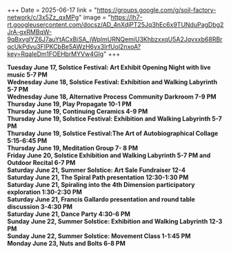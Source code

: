 +++
Date = 2025-06-17
link = "https://groups.google.com/g/soil-factory-network/c/3x5Zz_qxMPg"
image = "https://lh7-rt.googleusercontent.com/docsz/AD_4nXdjPT25Jq3hEc6x9TUNduPagDbg2JrA-gxRMBqW-9qBxvglYZ6J7auYtACxBiSA_jWplmURNQemiU3KhbzxxqU5A2Jqvxxb68RBrqcUkPdvu3FIPKCbBe5AWzH6yx3IrfUol2nxoA?key=RqaIeDm1FOEHbrMYVw4GIg"
+++


**Tuesday June 17, Solstice Festival: Art Exhibit Opening Night with live music 5-7 PM**  
**Wednesday June 18, Solstice Festival: Exhibition and Walking Labyrinth 5-7 PM**  
**Wednesday June 18,  Alternative Process Community Darkroom 7-9 PM**  
**Thursday June 19, Play Propagate 10-1 PM**  
**Thursday June 19, Continuing Ceramics 4-9 PM**  
**Thursday June 19, Solstice Festival: Exhibition and Walking Labyrinth 5-7 PM**  
**Thursday June 19, Solstice Festival:The Art of Autobiographical Collage 5:15-6:45 PM**  
**Thursday June 19, Meditation Group 7- 8 PM**  
**Friday June 20, Solstice Exhibition and Walking Labyrinth 5-7 PM and Outdoor Recital 6-7 PM**  
**Saturday June 21, Summer Solstice: Art Sale Fundraiser 12-4**  
**Saturday June 21, The Spiral Path presentation 12:30-1:30 PM**  
**Saturday June 21, Spiraling into the 4th Dimension participatory exploration 1:30-2:30 PM**  
**Saturday June 21, Francis Gallardo presentation and round table discussion 3-4:30 PM**  
**Saturday June 21, Dance Party 4:30-6 PM**  
**Sunday June 22, Summer Solstice: Exhibition and Walking Labyrinth 12-3 PM**  
**Sunday June 22, Summer Solstice: Movement Class 1-1:45 PM**  
**Monday June 23, Nuts and Bolts 6-8 PM**  

<!--more--\> 
